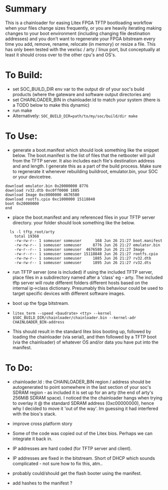 # Summary

This is a chainloader for easing Litex FPGA TFTP bootloading workflow when your files change sizes frequently, or you are heavily iterating making changes to your boot environment (including changing file destination addresses) and you don't want to regenerate your FPGA bitstream every time you add, remove, rename, relocate (in memory) or resize a file. This has only been tested with the vexrisc / arty / linux port, but conceptually at least it should cross over to the other cpu's and OS's.


# To Build:
* set SOC_BUILD_DIR env var to the output dir of your soc's build products (where the gateware and software output directories are)
* set CHAINLOADER_BIN in chainloader.ld to match your system (there is a TODO below to make this dynamic)
* run make
* Alternatively: ```SOC_BUILD_DIR=path/to/my/soc/build/dir make```

# To Use:
  *  generate a boot.manifest which should look something like the snippet below. The boot.manifest is the list of files that the netbooter will pull from the TFTP server. It also includes each file's destination address and and length. I generate this as a part of the build process. Make sure to regenerate it whenever rebuilding buildroot, emulator.bin, your SOC or your devicetree.
  
```
download emulator.bin 0x20000000 8776
download rv32.dtb 0xc0ff0000 1885
download Image 0xc0000000 4676580
download rootfs.cpio 0xc1000000 15118848
boot 0x20000000
end
```

  * place the boot.manifest and any referenced files in your TFTP server directory. your folder should look something like the below.
```
  ls -l tftp_root/arty
    total 19360
    -rw-rw-r-- 1 someuser someuser      168 Jun 26 21:27 boot.manifest
    -rw-rw-r-- 1 someuser someuser     8776 Jun 26 21:27 emulator.bin
    -rw-r--r-- 1 someuser someuser  4676580 Jun 26 21:27 Image
    -rw-r--r-- 1 someuser someuser 15118848 Jun 26 21:27 rootfs.cpio
    -rw-rw-r-- 1 someuser someuser     1885 Jun 26 21:27 rv32.dtb
    -rw-rw-r-- 1 someuser someuser     1895 Jun 26 21:27 rv32.dts
```


  * run TFTP server (one is included)
     if using the included TFTP server, place files in a subdirectory named after a 'class' eg - arty. The included tftp server will route different folders different hosts based on the internal ip->class dictionary. Presumably this behaviour could be used to target specific devices with different software images.

  * boot up the fpga bitstream.

  * ```litex_term --speed <baudrate> <tty> --kernel $SOC_BUILD_DIR/chainloader/chainloader.bin --kernel-adr CHAINLOADER_BIN-address```
  * This should result in the standard litex bios booting up, followed by loading the chainloader (via serial), and then followed by a TFTP boot (via the chainloader) of whatever OS and/or data you have put into the manifest.
  

# To Do:
  * chainloader.ld : the CHAINLOADER_BIN region / address should be autogenerated to point somewhere in the last section of your soc's SDRAM region - as included it is set up for an arty (the end of arty's 256MiB SDRAM space). I noticed the the chainloader hangs when trying to overlay it @ the standard SDRAM address (0xc00000000), hence why I decided to move it 'out of the way'. Im guessing it had interfered with the bios's stack.

  * improve cross platform story
  * Some of the code was copied out of the Litex bios. Perhaps we can integrate it back in.
  * IP addresses are hard coded (for TFTP server and client).
  * IP addresses are fixed in the bitstream. Short of DHCP which sounds complicated - not sure how to fix this, atm..
  * probably could/should get the flash booter using the manifest.
  * add hashes to the manifest ?
